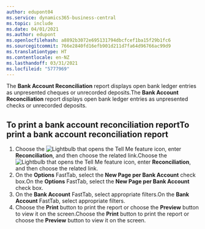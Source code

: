 ```yaml
---
author: edupont04
ms.service: dynamics365-business-central
ms.topic: include
ms.date: 04/01/2021
ms.author: edupont
ms.openlocfilehash: a8892b3072e695131794dbcfcef1ba15f29b1fc6
ms.sourcegitcommit: 766e2840fd16efb901d211d7fa64d96766ac99d9
ms.translationtype: HT
ms.contentlocale: en-NZ
ms.lasthandoff: 03/31/2021
ms.locfileid: "5777969"
---
```

<span data-ttu-id="b999c-101">The **Bank Account Reconciliation** report displays open bank ledger entries as unpresented cheques or unrecorded deposits.</span><span class="sxs-lookup"><span data-stu-id="b999c-101">The **Bank Account Reconciliation** report displays open bank ledger entries as unpresented checks or unrecorded deposits.</span></span>  

## <a name="to-print-a-bank-account-reconciliation-report"></a><span data-ttu-id="b999c-102">To print a bank account reconciliation report</span><span class="sxs-lookup"><span data-stu-id="b999c-102">To print a bank account reconciliation report</span></span>

1. <span data-ttu-id="b999c-103">Choose the ![Lightbulb that opens the Tell Me feature](../../../media/ui-search/search_small.png "Tell me what you want to do") icon, enter **Reconciliation**, and then choose the related link.</span><span class="sxs-lookup"><span data-stu-id="b999c-103">Choose the ![Lightbulb that opens the Tell Me feature](../../../media/ui-search/search_small.png "Tell me what you want to do") icon, enter **Reconciliation**, and then choose the related link.</span></span>  
2. <span data-ttu-id="b999c-104">On the **Options** FastTab, select the **New Page per Bank Account** check box.</span><span class="sxs-lookup"><span data-stu-id="b999c-104">On the **Options** FastTab, select the **New Page per Bank Account** check box.</span></span>  
3. <span data-ttu-id="b999c-105">On the **Bank Account** FastTab, select appropriate filters.</span><span class="sxs-lookup"><span data-stu-id="b999c-105">On the **Bank Account** FastTab, select appropriate filters.</span></span>  
4. <span data-ttu-id="b999c-106">Choose the **Print** button to print the report or choose the **Preview** button to view it on the screen.</span><span class="sxs-lookup"><span data-stu-id="b999c-106">Choose the **Print** button to print the report or choose the **Preview** button to view it on the screen.</span></span>  
